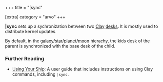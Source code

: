 +++
title = "|sync"

[extra]
category = "arvo"
+++

**|sync** sets up a sychronization between two [Clay](/reference/glossary/clay) [desks](/reference/glossary/desk). It is mostly used to distribute kernel updates.

By default, in the [galaxy](/reference/glossary/galaxy)/[star](/reference/glossary/star)/[planet](/reference/glossary/planet)/[moon](/reference/glossary/moon) hierachy, the kids desk of the parent is synchronized with the base desk of the child.


### Further Reading

- [Using Your Ship](https://urbit.org/using/os/filesystem): A user guide that includes instructions on using Clay commands, including `|sync`.
